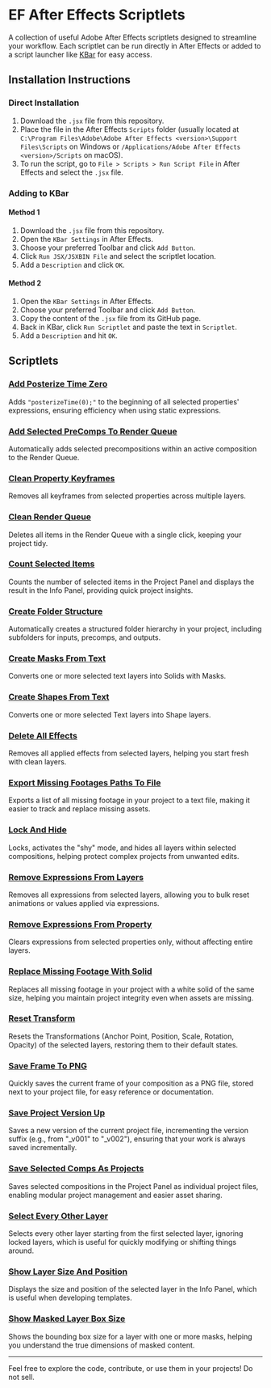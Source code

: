 # EF After Effects Scriptlets

A collection of useful Adobe After Effects scriptlets designed to streamline your workflow. Each scriptlet can be run directly in After Effects or added to a script launcher like [KBar](https://aescripts.com/kbar/) for easy access.

## Installation Instructions

### Direct Installation
1. Download the `.jsx` file from this repository.
2. Place the file in the After Effects `Scripts` folder (usually located at `C:\Program Files\Adobe\Adobe After Effects <version>\Support Files\Scripts` on Windows or `/Applications/Adobe After Effects <version>/Scripts` on macOS).
3. To run the script, go to `File > Scripts > Run Script File` in After Effects and select the `.jsx` file.

### Adding to KBar
#### Method 1
1. Download the `.jsx` file from this repository.
2. Open the `KBar Settings` in After Effects.
3. Choose your preferred Toolbar and click `Add Button`.
4. Click `Run JSX/JSXBIN File` and select the scriptlet location.
5. Add a `Description` and click `OK`.
#### Method 2
1. Open the `KBar Settings` in After Effects.
2. Choose your preferred Toolbar and click `Add Button`.
3. Copy the content of the `.jsx` file from its GitHub page.
4. Back in KBar, click `Run Scriptlet` and paste the text in `Scriptlet`.
5. Add a `Description` and hit `OK`.

## Scriptlets

### [Add Posterize Time Zero](https://github.com/evefalcao/EF_After-Effects-Scriptlets/blob/main/EF_AddPosterizeTimeZero.jsx)
   Adds `"posterizeTime(0);"` to the beginning of all selected properties' expressions, ensuring efficiency when using static expressions.

### [Add Selected PreComps To Render Queue](https://github.com/evefalcao/EF_After-Effects-Scriptlets/blob/main/EF_AddSelectedPreCompsToRenderQueue.jsx)
   Automatically adds selected precompositions within an active composition to the Render Queue.

### [Clean Property Keyframes](https://github.com/evefalcao/EF_After-Effects-Scriptlets/blob/main/EF_CleanPropertyKeyframes.jsx)
   Removes all keyframes from selected properties across multiple layers.

### [Clean Render Queue](https://github.com/evefalcao/EF_After-Effects-Scriptlets/blob/main/EF_CleanRenderQueue.jsx)
   Deletes all items in the Render Queue with a single click, keeping your project tidy.

### [Count Selected Items](https://github.com/evefalcao/EF_After-Effects-Scriptlets/blob/main/EF_CountSelectedItems.jsx)
   Counts the number of selected items in the Project Panel and displays the result in the Info Panel, providing quick project insights.

### [Create Folder Structure](https://github.com/evefalcao/EF_After-Effects-Scriptlets/blob/main/EF_CreateFolderStructure.jsx)
   Automatically creates a structured folder hierarchy in your project, including subfolders for inputs, precomps, and outputs.

### [Create Masks From Text](https://github.com/evefalcao/EF_After-Effects-Scriptlets/blob/main/EF_CreateMasksFromText.jsx)
   Converts one or more selected text layers into Solids with Masks.

### [Create Shapes From Text](https://github.com/evefalcao/EF_After-Effects-Scriptlets/blob/main/EF_CreateShapesFromText.jsx)
   Converts one or more selected Text layers into Shape layers.

### [Delete All Effects](https://github.com/evefalcao/EF_After-Effects-Scriptlets/blob/main/EF_DeleteAllEffects.jsx)
   Removes all applied effects from selected layers, helping you start fresh with clean layers.

### [Export Missing Footages Paths To File](https://github.com/evefalcao/EF_After-Effects-Scriptlets/blob/main/EF_ExportMissingFootagesPathsToFile.jsx)
   Exports a list of all missing footage in your project to a text file, making it easier to track and replace missing assets.

### [Lock And Hide](https://github.com/evefalcao/EF_After-Effects-Scriptlets/blob/main/EF_LockAndHide.jsx)
   Locks, activates the "shy" mode, and hides all layers within selected compositions, helping protect complex projects from unwanted edits.

### [Remove Expressions From Layers](https://github.com/evefalcao/EF_After-Effects-Scriptlets/blob/main/EF_RemoveExpressionsFromLayers.jsx)
   Removes all expressions from selected layers, allowing you to bulk reset animations or values applied via expressions.

### [Remove Expressions From Property](https://github.com/evefalcao/EF_After-Effects-Scriptlets/blob/main/EF_RemoveExpressionsFromProperty.jsx)
   Clears expressions from selected properties only, without affecting entire layers.

### [Replace Missing Footage With Solid](https://github.com/evefalcao/EF_After-Effects-Scriptlets/blob/main/EF_ReplaceMissingFootageWithSolid.jsx)
   Replaces all missing footage in your project with a white solid of the same size, helping you maintain project integrity even when assets are missing.

### [Reset Transform](https://github.com/evefalcao/EF_After-Effects-Scriptlets/blob/main/EF_ResetTransform.jsx)
   Resets the Transformations (Anchor Point, Position, Scale, Rotation, Opacity) of the selected layers, restoring them to their default states.

### [Save Frame To PNG](https://github.com/evefalcao/EF_After-Effects-Scriptlets/blob/main/EF_SaveFrameToPNG.jsx)
   Quickly saves the current frame of your composition as a PNG file, stored next to your project file, for easy reference or documentation.

### [Save Project Version Up](https://github.com/evefalcao/EF_After-Effects-Scriptlets/blob/main/EF_SaveProjectVersionUp.jsx)
   Saves a new version of the current project file, incrementing the version suffix (e.g., from "_v001" to "_v002"), ensuring that your work is always saved incrementally.

### [Save Selected Comps As Projects](https://github.com/evefalcao/EF_After-Effects-Scriptlets/blob/main/EF_SaveSelectedCompsAsProjects.jsx)
   Saves selected compositions in the Project Panel as individual project files, enabling modular project management and easier asset sharing.

### [Select Every Other Layer](https://github.com/evefalcao/EF_After-Effects-Scriptlets/blob/main/EF_SelectEveryOtherLayer.jsx)
   Selects every other layer starting from the first selected layer, ignoring locked layers, which is useful for quickly modifying or shifting things around.

### [Show Layer Size And Position](https://github.com/evefalcao/EF_After-Effects-Scriptlets/blob/main/EF_ShowLayerSizeAndPosition.jsx)
   Displays the size and position of the selected layer in the Info Panel, which is useful when developing templates.

### [Show Masked Layer Box Size](https://github.com/evefalcao/EF_After-Effects-Scriptlets/blob/main/EF_ShowMaskedLayerBoxSize.jsx)
   Shows the bounding box size for a layer with one or more masks, helping you understand the true dimensions of masked content.

---

Feel free to explore the code, contribute, or use them in your projects! Do not sell.
